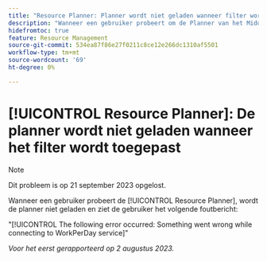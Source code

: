 ```yaml
---
title: "Resource Planner: Planner wordt niet geladen wanneer filter wordt toegepast"
description: "Wanneer een gebruiker probeert om de Planner van het Middel te laden, laadt de planner niet, en de gebruiker ziet een foutenmelding."
hidefromtoc: true
feature: Resource Management
source-git-commit: 534ea87f86e27f0211c8ce12e266dc1310af5501
workflow-type: tm+mt
source-wordcount: '69'
ht-degree: 0%

---
```



# [!UICONTROL Resource Planner]: De planner wordt niet geladen wanneer het filter wordt toegepast

>[!NOTE]
>
>Dit probleem is op 21 september 2023 opgelost.

Wanneer een gebruiker probeert de [!UICONTROL Resource Planner], wordt de planner niet geladen en ziet de gebruiker het volgende foutbericht:

&quot;[!UICONTROL The following error occurred: Something went wrong while connecting to WorkPerDay service]&quot;

_Voor het eerst gerapporteerd op 2 augustus 2023._


